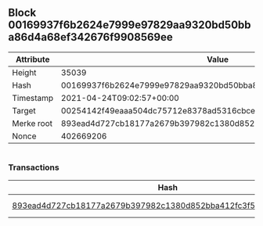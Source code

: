 ## Block 00169937f6b2624e7999e97829aa9320bd50bba86d4a68ef342676f9908569ee

Attribute | Value
--- | ---
Height | 35039
Hash | 00169937f6b2624e7999e97829aa9320bd50bba86d4a68ef342676f9908569ee
Timestamp | 2021-04-24T09:02:57+00:00
Target | 00254142f49eaaa504dc75712e8378ad5316cbcead634704b3734b6271167cc4
Merke root | 893ead4d727cb18177a2679b397982c1380d852bba412fc3f5c965625f092205
Nonce | 402669206

```

```

### Transactions

Hash | Amount
--- | ---
[893ead4d727cb18177a2679b397982c1380d852bba412fc3f5c965625f092205](893ead4d727cb18177a2679b397982c1380d852bba412fc3f5c965625f092205.md) | 10.00000000 SKEPTI 
